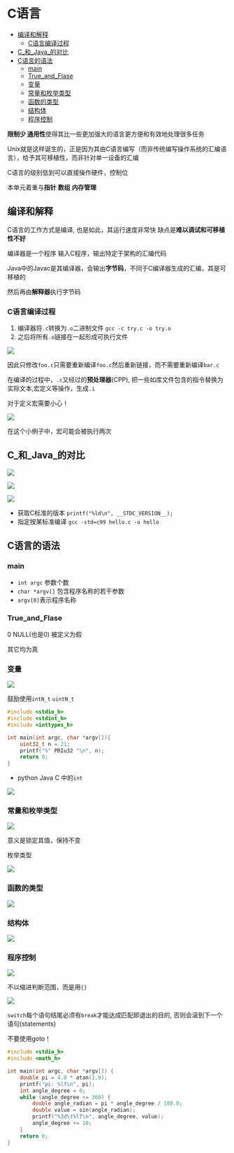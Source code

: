 # C语言
 
* [编译和解释](#编译和解释)
  * [C语言编译过程](#C语言编译过程)
* [C_和_Java_的对比](#C_和_Java_的对比)
* [C语言的语法](#C语言的语法)
  * [main](#main)
  * [True_and_Flase](#True_and_Flase)
  * [变量](#变量)
  * [常量和枚举类型](#常量和枚举类型)
  * [函数的类型](#函数的类型)
  * [结构体](#结构体)
  * [程序控制](#程序控制)

**限制少 通用性**使得其比一些更加强大的语言更方便和有效地处理很多任务

Unix就是这样诞生的，正是因为其由C语言编写（而非传统编写操作系统的汇编语言），给予其可移植性，而非针对单一设备的汇编

C语言的级别低到可以直接操作硬件，控制位

本单元着重与**指针** **数组** **内存管理**

## 编译和解释

C语言的工作方式是编译, 也是如此，其运行速度非常快 缺点是**难以调试和可移植性不好**

编译器是一个程序 输入C程序，输出特定于架构的汇编代码

Java中的Javac是其编译器，会输出**字节码**，不同于C编译器生成的汇编，其是可移植的

然后再由**解释器**执行字节码

### C语言编译过程

1. 编译器将`.c`转换为`.o`二进制文件 `gcc -c try.c -o try.o`
2. 之后将所有`.o`链接在一起形成可执行文件

![](img/a1c03fbe.png)

因此只修改`foo.c`只需要重新编译`foo.c`然后重新链接，而不需要重新编译`bar.c`

在编译的过程中，`.c`又经过的**预处理器**(CPP), 把一些如库文件包含的指令替换为实际文本,宏定义等操作，生成`.i`

对于定义宏需要小心！

![](img/6242b2d4.png)

在这个小例子中，宏可能会被执行两次

## C_和_Java_的对比

![](img/758c210c.png)

![](img/7061ff2b.png)

![](img/ae607218.png)

* 获取C标准的版本 `printf("%ld\n", __STDC_VERSION__);`
* 指定按某标准编译 `gcc -std=c99 hello.c -o hello`

## C语言的语法

### main

* `int argc` 参数个数
* `char *argv[]` 包含程序名称的若干参数
* `argv[0]`表示程序名称

### True_and_Flase

0 NULL(也是0) 被定义为假

其它均为真

### 变量

![](img/2c167332.png)

鼓励使用`intN_t` `uintN_t`

```c
#include <stdio_h>
#include <stdint_h>
#include <inttypes_h>

int main(int argc, char *argv[]){
    uint32_t n = 21;
    printf("%" PRIu32 "\n", n); 
    return 0;
}
```

* python Java C 中的`int`

![](img/e5cd480b.png)

### 常量和枚举类型

![](img/2aa33cc9.png)

意义是锁定其值，保持不变

枚举类型

![](img/b50f46a6.png)

### 函数的类型

![](img/dd1ae1b9.png)

### 结构体

![](img/7504dcb6.png)

### 程序控制

![](img/4995a0e9.png)

不以缩进判断范围，而是用`{}`

![](img/524c2e57.png)

`switch`每个语句结尾必须有`break`才能达成匹配即退出的目的, 否则会滚到下一个语句(statements)

不要使用goto！

```c
#include <stdio_h>
#include <math_h>

int main(int argc, char *argv[]) {
    double pi = 4.0 * atan(1.0);
    printf("pi: %lf\n", pi);
    int angle_degree = 0;
    while (angle_degree <= 360) {
        double angle_radian = pi * angle_degree / 180.0;
        double value = sin(angle_radian);
        printf("%3d\t%lf\n", angle_degree, value);
        angle_degree += 10;
    }
    return 0;
}
```
